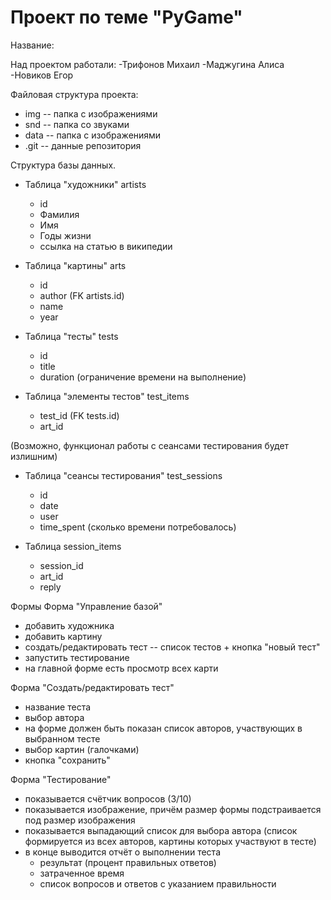 # Проект по теме "PyGame"
Название:

Над проектом работали:
-Трифонов Михаил
-Маджугина Алиса
-Новиков Егор

Файловая структура проекта:
- img -- папка с изображениями
- snd -- папка со звуками
- data -- папка с изображениями
- .git -- данные репозитория


Структура базы данных.

- Таблица "художники" artists
    - id
    - Фамилия
    - Имя
    - Годы жизни
    - ссылка на статью в википедии

- Таблица "картины" arts
    - id
    - author (FK artists.id)
    - name
    - year

- Таблица "тесты" tests
    - id
    - title
    - duration (ограничение времени на выполнение)

- Таблица "элементы тестов" test_items
    - test_id (FK tests.id)
    - art_id

(Возможно, функционал работы с сеансами тестирования будет излишним)
- Таблица "сеансы тестирования" test_sessions
    - id
    - date
    - user
    - time_spent (сколько времени потребовалось)

- Таблица session_items
    - session_id
    - art_id
    - reply


Формы
Форма "Управление базой"
- добавить художника
- добавить картину
- создать/редактировать тест -- список тестов + кнопка "новый тест"
- запустить тестирование
- на главной форме есть просмотр всех карти

Форма "Создать/редактировать тест"
- название теста
- выбор автора
- на форме должен быть показан список авторов, участвующих в выбранном тесте
- выбор картин (галочками)
- кнопка "сохранить"

Форма "Тестирование"
- показывается счётчик вопросов (3/10)
- показывается изображение, причём размер формы подстраивается под размер изображения
- показывается выпадающий список для выбора автора (список формируется из всех авторов, картины которых участвуют в тесте)
- в конце выводится отчёт о выполнении теста
    - результат (процент правильных ответов)
    - затраченное время
    - список вопросов и ответов с указанием правильности


